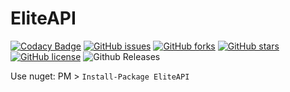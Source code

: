 # EliteAPI
[![Codacy Badge](https://api.codacy.com/project/badge/Grade/480f394b3d044412afb33351120253f9)](https://app.codacy.com/app/Somfic/EliteAPI?utm_source=github.com&utm_medium=referral&utm_content=Somfic/EliteAPI&utm_campaign=Badge_Grade_Dashboard) [![GitHub issues](https://img.shields.io/github/issues/Somfic/EliteAPI.svg)](https://github.com/Somfic/EliteAPI/issues) [![GitHub forks](https://img.shields.io/github/forks/Somfic/EliteAPI.svg)](https://github.com/Somfic/EliteAPI/network) [![GitHub stars](https://img.shields.io/github/stars/Somfic/EliteAPI.svg)](https://github.com/Somfic/EliteAPI/stargazers) [![GitHub license](https://img.shields.io/github/license/Somfic/EliteAPI.svg)](https://github.com/Somfic/EliteAPI/blob/master/LICENSE) ![Github Releases](https://img.shields.io/github/downloads/Somfic/EliteAPI/latest/total.svg)

Use nuget: PM > `Install-Package EliteAPI`



